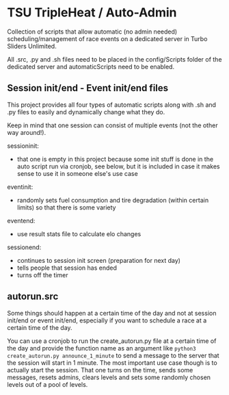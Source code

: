# TSU TripleHeat / Auto-Admin

Collection of scripts that allow automatic (no admin needed) scheduling/management of race events on a dedicated server in Turbo Sliders Unlimited.

All .src, .py and .sh files need to be placed in the config/Scripts folder of the dedicated server and automaticScripts need to be enabled.

## Session init/end - Event init/end files

This project provides all four types of automatic scripts along with .sh and .py files to easily and dynamically change what they do.

Keep in mind that one session can consist of multiple events (not the other way around!).

sessioninit:
- that one is empty in this project because some init stuff is done in the auto script run via cronjob, see below, but it is included in case it makes sense to use it in someone else's use case

eventinit:
- randomly sets fuel consumption and tire degradation (within certain limits) so that there is some variety

eventend:
- use result stats file to calculate elo changes

sessionend:
- continues to session init screen (preparation for next day)
- tells people that session has ended
- turns off the timer


## autorun.src

Some things should happen at a certain time of the day and not at session init/end or event init/end, especially if you want to schedule a race at a certain time of the day. 

You can use a cronjob to run the create_autorun.py file at a certain time of the day and provide the function name as an argument like `python3 create_autorun.py announce_1_minute` to send a message to the server that the session will start in 1 minute.
The most important use case though is to actually start the session. That one turns on the time, sends some messages, resets admins, clears levels and sets some randomly chosen levels out of a pool of levels.
